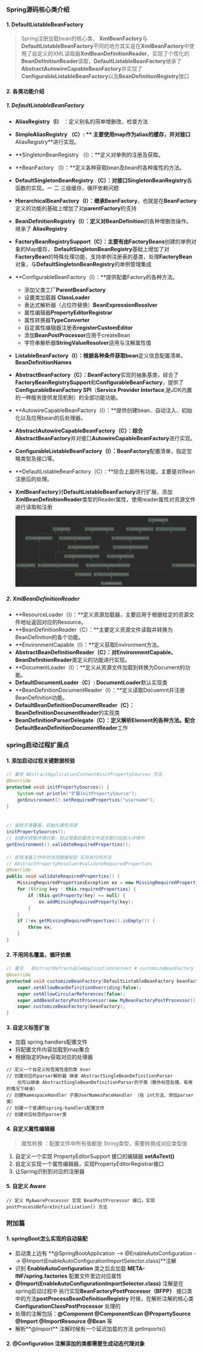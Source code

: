 ### Spring源码核心类介绍

#### 1. DefaultListableBeanFactory 

> Spring注册加载bean的核心类， **XmlBeanFactory**与**DefaultListableBeanFactory**不同的地方其实是在**XmlBeanFactory**中使用了自定义的XML读取器**XmlBeanDefinitionReader**，实现了个性化的**BeanDefinitionReader**读取，**DefaultListableBeanFactory**继承了**AbstractAutowireCapableBeanFactory**并实现了**ConfigurableListableBeanFactory**以及**BeanDefinitionRegistry**接口

#### 2. 各类功能介绍

##### 1. DefaultListableBeanFactory

- **AliasRegistry（I）** ：定义别名的简单增删改，检查方法

- **SimpleAliasRegistry （C）: **  主要使用map作为alias的缓存，并对接口**AliasRegistry**进行实现。

- **SingletonBeanRegistry （I）：**定义对单例的注册及获取。

- **BeanFactory （I）：**定义各种获取bean及bean的各种属性的方法。

- **DefaultSingletonBeanRegistry （C）：**对接口**SingletonBeanRegistry**各函数的实现。一 二 三级缓存，循环依赖问题

- **HierarchicalBeanFactory（I）：**继承**BeanFactory**，也就是在**BeanFactory**定义的功能的基础上增加了对**parentFactory**的支持

- **BeanDefinitionRegistry（I）：**定义对**BeanDefinition**的各种增删改操作。继承了 **AliasRegistry**

- **FactoryBeanRegistrySupport（C）：**主要有由**FactoryBeans**创建的单例对象的Map缓存， **DefaultSingletonBeanRegistry**基础上增加了对**FactoryBean**的特殊处理功能，支持单例注册表的基类，处理**FactoryBean** 对象，与**DefaultSingletonBeanRegistry**的单例管理集成

- **ConfigurableBeanFactory（I）：**提供配置Factory的各种方法。

  - 添加父类工厂**ParentBeanFactory**
  - 设置类加载器 **ClassLoader**
  - 表达式解析器（占位符替换）**BeanExpressionResolver**
  - 属性编辑器**PropertyEditorRegistrar**
  - 属性转换器**TypeConverter**
  - 自定属性编辑器注册表**registerCustomEditor**
  - 添加**BeanPostProcessor**应用于createBean
  - 字符串解析器**StringValueResolver**适用与注解属性值

- **ListableBeanFactory（I）：**根据各种条件获取**bean**定义信息配置清单。**BeanDefinitionNames**

- **AbstractBeanFactory（C）：BeanFactory**实现的抽象基类，综合了**FactoryBeanRegistrySupport**和**ConfigurableBeanFactory**，提供了**ConfigurableBeanFactory SPI**（**Service Provider Interface**,是JDK内置的一种服务提供发现机制）的全部功能功能。

- **AutowireCapableBeanFactory（I）：**提供创建bean、自动注入、初始化以及应用bean的后处理器。

- **AbstractAutowireCapableBeanFactory（C）：**综合**AbstractBeanFactory**并对接口**AutowireCapableBeanFactory**进行实现。

- **ConfigurableListableBeanFactory（I）：BeanFactory**配置清单，指定忽略类型及接口等。

- **DefaultListableBeanFactory（C）：**综合上面所有功能，主要是对Bean注册后的处理。

- **XmlBeanFactory**对**DefaultListableBeanFactory**进行扩展，添加 **XmlBeanDefinitionReader**类型的Reader属性，使用reader属性对资源文件进行读取和注册

  ![](DefaultListableBeanFactory.png)

##### 2. XmlBeanDefinitionReader

- **ResourceLoader（I）：**定义资源加载器，主要应用于根据给定的资源文件地址返回对应的Resource。
- **BeanDefinitionReader（C）：**主要定义资源文件读取并转换为BeanDefinition的各个功能。
- **EnvironmentCapable（I）：**定义获取Environment方法。
- **AbstractBeanDefinitionReader（C）：**对**EnvironmentCapable、BeanDefinitionReader**类定义的功能进行实现。
- **DocumentLoader（I）：**定义从资源文件加载到转换为Document的功能。
- **DefaultDocumentLoader（C）: DocumentLoader**默认实现类
- **BeanDefinitionDocumentReader（I）：**定义读取Docuemnt并注册BeanDefinition功能。
- **DefaultBeanDefinitionDocumentReader（C）：BeanDefinitionDocumentReader**的实现类
- **BeanDefinitionParserDelegate（C）：**定义解析Element的各种方法。配合**DefaultBeanDefinitionDocumentReader**工作



### **spring启动过程扩展点**

#### 1. 添加启动过程关键数据校验

```java
// 重写 AbstractApplicationContext#initPropertySources 方法
@Override
protected void initPropertySources() {
    System.out.println("扩展initPropertySource");
    getEnvironment().setRequiredProperties("username");
}


// 留给子类覆盖，初始化属性资源
initPropertySources();
// 创建并获取环境对象，验证需要的属性文件是否都已经放入环境中
getEnvironment().validateRequiredProperties();

// 前戏准备工作中对添加数据校验 实际执行的方法
// AbstractPropertyResolver#validateRequiredProperties
@Override
public void validateRequiredProperties() {
    MissingRequiredPropertiesException ex = new MissingRequiredPropertiesException();
    for (String key : this.requiredProperties) {
        if (this.getProperty(key) == null) {
            ex.addMissingRequiredProperty(key);
        }
    }
    if (!ex.getMissingRequiredProperties().isEmpty()) {
        throw ex;
    }
}
```



#### 2. 不用同名覆盖，循环依赖

```java
// 重写   AbstractRefreshableApplicationContext # customizeBeanFactory 方法
@Override
protected void customizeBeanFactory(DefaultListableBeanFactory beanFactory) {
    super.setAllowBeanDefinitionOverriding(false);
    super.setAllowCircularReferences(false);
    super.addBeanFactoryPostProcessor(new MyBeanFactoryPostProcessor());
    super.customizeBeanFactory(beanFactory);
}
```

#### 3. 自定义标签扩张

- 加载 spring.handlers配置文件
- 将配置文件内容加载到map集合
- 根据指定的key获取对应的处理器

```
// 定义一个自定义标签属性值的类 User
// 创建对应的parser解析器 继承 AbstractSingleBeanDefinitionParser
	也可以继承 AbstractSingleBeanDefinitionParser的子类（额外标签处理，有用的情况下继承）
// 创建NamespaceHandler 子类UserNamesPaceHandler （在 int方法，添加parser类）
// 创建一个普通的spring-handlers配置文件
// 创建对应标签的parser类
```

####   4. 自定义属性编辑器

> 属性转换 ：配置文件中所有值都是 String类型，需要转换成对应类型值

1. 自定义一个实现 PropertyEditorSupport 接口的编辑器 **setAsText()**
2. 自定义实现一个属性编辑器，实现PropertyEditorRegistrar接口
3. 让Spring识别到对应的注册器

#### 5. 自定义 Aware

```
// 定义 MyAwareProcessor 实现 BeanPostProcessor 接口，实现 postProcessBeforeInitialization() 方法
```







### 附加篇

#### 1. springBoot怎么实现的自动装配

- 启动类上边有  **@SpringBootApplication --> @EnableAutoConfiguration --> @Import(EnableAutoConfigurationImportSelector.class)**注解
- 识别 **EnableAutoConfiguration** 类之后会加载 **META-INF/spring.factories** 配置文件里边对应属性
- **@Import(EnableAutoConfigurationImportSelector.class)** 注解是在spring启动过程中 执行实现**BeanFactoryPostProcessor（BFPP）** 接口类中的方法**postProcessBeanDefinitionRegistry** 时候，在解析注解的核心类**ConfigurationClassPostProcessor** 处理的 
- 处理的注解包括：**@Component @ComponentScan @PropertySource @Import @ImportResource @Bean** 等
- 解析**@Import** 注解时候有一个延迟加载的方法 getImports()

#### 2. @Configuration 注解添加的类都需要生成动态代理对象